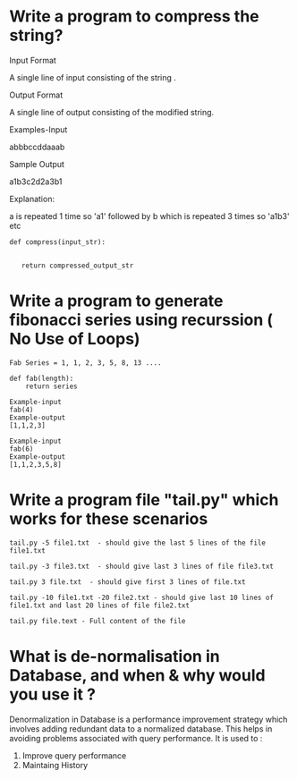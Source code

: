# Write a program to compress the string? 

   Input Format

   A single line of input consisting of the string .

   Output Format

   A single line of output consisting of the modified string.

   Examples-Input

   abbbccddaaab

   Sample Output

   a1b3c2d2a3b1

   Explanation:

   a is repeated 1 time so 'a1' followed by b which is repeated 3 times so 'a1b3' etc


    def compress(input_str):
             

       return compressed_output_str 

# Write a program to generate fibonacci series using recurssion ( No Use of Loops)
    Fab Series = 1, 1, 2, 3, 5, 8, 13 ....

    def fab(length):
        return series

    Example-input
    fab(4)
    Example-output
    [1,1,2,3]

    Example-input
    fab(6)
    Example-output
    [1,1,2,3,5,8]

# Write a program file "tail.py" which works for these scenarios

    tail.py -5 file1.txt  - should give the last 5 lines of the file file1.txt

    tail.py -3 file3.txt  - should give last 3 lines of file file3.txt

    tail.py 3 file.txt  - should give first 3 lines of file.txt

    tail.py -10 file1.txt -20 file2.txt - should give last 10 lines of file1.txt and last 20 lines of file file2.txt

    tail.py file.text - Full content of the file

# What is de-normalisation in Database, and when & why would you use it ?
   Denormalization in Database is a performance improvement strategy which involves adding redundant data to a normalized database. This helps in avoiding problems associated with query performance.
   It is used to :
   1. Improve query performance
   2. Maintaing History
